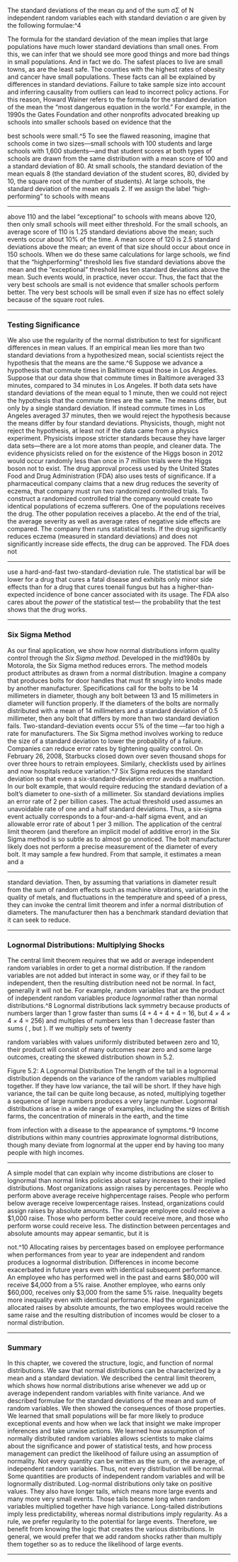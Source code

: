 The standard deviations of the mean σμ and of the sum σΣ of N independent random variables each with standard deviation σ are given by the following formulae:^4 

The formula for the standard deviation of the mean implies that large populations have much lower standard deviations than small ones. From this, we can infer that we should see more good things and more bad things in small populations. And in fact we do. The safest places to live are small towns, as are the least safe. The counties with the highest rates of obesity and cancer have small populations. These facts can all be explained by differences in standard deviations. Failure to take sample size into account and inferring causality from outliers can lead to incorrect policy actions. For this reason, Howard Wainer refers to the formula for the standard deviation of the mean the “most dangerous equation in the world.” For example, in the 1990s the Gates Foundation and other nonprofits advocated breaking up schools into smaller schools based on evidence that the 

best schools were small.^5 To see the flawed reasoning, imagine that schools come in two sizes—small schools with 100 students and large schools with 1,600 students—and that student scores at both types of schools are drawn from the same distribution with a mean score of 100 and a standard deviation of 80. At small schools, the standard deviation of the mean equals 8 (the standard deviation of the student scores, 80, divided by 10, the square root of the number of students). At large schools, the standard deviation of the mean equals 2. If we assign the label “high-performing” to schools with means 

---

above 110 and the label “exceptional” to schools with means above 120, then only small schools will meet either threshold. For the small schools, an average score of 110 is 1.25 standard deviations above the mean; such events occur about 10% of the time. A mean score of 120 is 2.5 standard deviations above the mean; an event of that size should occur about once in 150 schools. When we do these same calculations for large schools, we find that the “highperforming” threshold lies five standard deviations above the mean and the “exceptional” threshold lies ten standard deviations above the mean. Such events would, in practice, never occur. Thus, the fact that the very best schools are small is not evidence that smaller schools perform better. The very best schools will be small even if size has no effect solely because of the square root rules. 

---

### Testing Significance 

We also use the regularity of the normal distribution to test for significant differences in mean values. If an empirical mean lies more than two standard deviations from a hypothesized mean, social scientists reject the hypothesis that the means are the same.^6 Suppose we advance a hypothesis that commute times in Baltimore equal those in Los Angeles. Suppose that our data show that commute times in Baltimore averaged 33 minutes, compared to 34 minutes in Los Angeles. If both data sets have standard deviations of the mean equal to 1 minute, then we could not reject the hypothesis that the commute times are the same. The means differ, but only by a single standard deviation. If instead commute times in Los Angeles averaged 37 minutes, then we would reject the hypothesis because the means differ by four standard deviations. Physicists, though, might not reject the hypothesis, at least not if the data came from a physics experiment. Physicists impose stricter standards because they have larger data sets—there are a lot more atoms than people, and cleaner data. The evidence physicists relied on for the existence of the Higgs boson in 2012 would occur randomly less than once in 7 million trials were the Higgs boson not to exist. The drug approval process used by the United States Food and Drug Administration (FDA) also uses tests of significance. If a pharmaceutical company claims that a new drug reduces the severity of eczema, that company must run two randomized controlled trials. To construct a randomized controlled trial the company would create two identical populations of eczema sufferers. One of the populations receives the drug. The other population receives a placebo. At the end of the trial, the average severity as well as average rates of negative side effects are compared. The company then runs statistical tests. If the drug significantly reduces eczema (measured in standard deviations) and does not significantly increase side effects, the drug can be approved. The FDA does not 

---

use a hard-and-fast two-standard-deviation rule. The statistical bar will be lower for a drug that cures a fatal disease and exhibits only minor side effects than for a drug that cures toenail fungus but has a higher-than-expected incidence of bone cancer associated with its usage. The FDA also cares about the _power_ of the statistical test— the probability that the test shows that the drug works. 

---

### Six Sigma Method 

As our final application, we show how normal distributions inform quality control through the _Six Sigma method_. Developed in the mid1980s by Motorola, the Six Sigma method reduces errors. The method models product attributes as drawn from a normal distribution. Imagine a company that produces bolts for door handles that must fit snugly into knobs made by another manufacturer. Specifications call for the bolts to be 14 millimeters in diameter, though any bolt between 13 and 15 millimeters in diameter will function properly. If the diameters of the bolts are normally distributed with a mean of 14 millimeters and a standard deviation of 0.5 millimeter, then any bolt that differs by more than two standard deviation fails. Two-standard-deviation events occur 5% of the time —far too high a rate for manufacturers. The Six Sigma method involves working to reduce the size of a standard deviation to lower the probability of a failure. Companies can reduce error rates by tightening quality control. On February 26, 2008, Starbucks closed down over seven thousand shops for over three hours to retrain employees. Similarly, checklists used by airlines and now hospitals reduce variation.^7 Six Sigma reduces the standard deviation so that even a six-standard-deviation error avoids a malfunction. In our bolt example, that would require reducing the standard deviation of a bolt’s diameter to one-sixth of a millimeter. Six standard deviations implies an error rate of 2 per billion cases. The actual threshold used assumes an unavoidable rate of one and a half standard deviations. Thus, a six-sigma event actually corresponds to a four-and-a-half sigma event, and an allowable error rate of about 1 per 3 million. The application of the central limit theorem (and therefore an implicit model of additive error) in the Six Sigma method is so subtle as to almost go unnoticed. The bolt manufacturer likely does not perform a precise measurement of the diameter of every bolt. It may sample a few hundred. From that sample, it estimates a mean and a 

---

standard deviation. Then, by assuming that variations in diameter result from the sum of random effects such as machine vibrations, variation in the quality of metals, and fluctuations in the temperature and speed of a press, they can invoke the central limit theorem and infer a normal distribution of diameters. The manufacturer then has a benchmark standard deviation that it can seek to reduce. 

---

### Lognormal Distributions: Multiplying Shocks 

The central limit theorem requires that we add or average independent random variables in order to get a normal distribution. If the random variables are not added but interact in some way, or if they fail to be independent, then the resulting distribution need not be normal. In fact, generally it will not be. For example, random variables that are the product of independent random variables produce _lognormal_ rather than normal distributions.^8 Lognormal distributions lack symmetry because products of numbers larger than 1 grow faster than sums (4 + 4 + 4 + 4 = 16, but 4 _×_ 4 _×_ 4 _×_ 4 = 256) and multiples of numbers less than 1 decrease faster than sums ( , but ). If we multiply sets of twenty 

random variables with values uniformly distributed between zero and 10, their product will consist of many outcomes near zero and some large outcomes, creating the skewed distribution shown in 5.2. 

Figure 5.2: A Lognormal Distribution The length of the tail in a lognormal distribution depends on the variance of the random variables multiplied together. If they have low variance, the tail will be short. If they have high variance, the tail can be quite long because, as noted, multiplying together a sequence of large numbers produces a very large number. Lognormal distributions arise in a wide range of examples, including the sizes of British farms, the concentration of minerals in the earth, and the time 

from infection with a disease to the appearance of symptoms.^9 Income distributions within many countries approximate lognormal distributions, though many deviate from lognormal at the upper end by having too many people with high incomes. 

---

A simple model that can explain why income distributions are closer to lognormal than normal links policies about salary increases to their implied distributions. Most organizations assign raises by percentages. People who perform above average receive highpercentage raises. People who perform below average receive lowpercentage raises. Instead, organizations could assign raises by absolute amounts. The average employee could receive a $1,000 raise. Those who perform better could receive more, and those who perform worse could receive less. The distinction between percentages and absolute amounts may appear semantic, but it is 

not.^10 Allocating raises by percentages based on employee performance when performances from year to year are independent and random produces a lognormal distribution. Differences in income become exacerbated in future years even with identical subsequent performance. An employee who has performed well in the past and earns $80,000 will receive $4,000 from a 5% raise. Another employee, who earns only $60,000, receives only $3,000 from the same 5% raise. Inequality begets more inequality even with identical performance. Had the organization allocated raises by absolute amounts, the two employees would receive the same raise and the resulting distribution of incomes would be closer to a normal distribution. 

---

### Summary 

In this chapter, we covered the structure, logic, and function of normal distributions. We saw that normal distributions can be characterized by a mean and a standard deviation. We described the central limit theorem, which shows how normal distributions arise whenever we add up or average independent random variables with finite variance. And we described formulae for the standard deviations of the mean and sum of random variables. We then showed the consequences of those properties. We learned that small populations will be far more likely to produce exceptional events and how when we lack that insight we make improper inferences and take unwise actions. We learned how assumption of normally distributed random variables allows scientists to make claims about the significance and power of statistical tests, and how process management can predict the likelihood of failure using an assumption of normality. Not every quantity can be written as the sum, or the average, of independent random variables. Thus, not every distribution will be normal. Some quantities are products of independent random variables and will be lognormally distributed. Log-normal distributions only take on positive values. They also have longer tails, which means more large events and many more very small events. Those tails become long when random variables multiplied together have high variance. Long-tailed distributions imply less predictability, whereas normal distributions imply regularity. As a rule, we prefer regularity to the potential for large events. Therefore, we benefit from knowing the logic that creates the various distributions. In general, we would prefer that we add random shocks rather than multiply them together so as to reduce the likelihood of large events. 

---